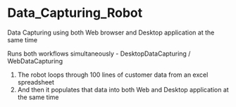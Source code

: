 # Data_Capturing_Robot
Data Capturing using both Web browser and Desktop application at the same time


Runs both workflows simultaneously - DesktopDataCapturing / WebDataCapturing

1. The robot loops through 100 lines of customer data from an excel spreadsheet
2. And then it populates that data into both Web and Desktop application at the same time

